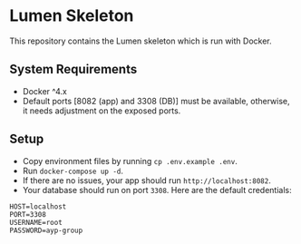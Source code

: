 # Lumen Skeleton

This repository contains the Lumen skeleton which is run with Docker.

## System Requirements

- Docker ^4.x
- Default ports [8082 (app) and 3308 (DB)] must be available, otherwise, it needs adjustment on the exposed ports.

## Setup

- Copy environment files by running `cp .env.example .env`.
- Run `docker-compose up -d`.
- If there are no issues, your app should run `http://localhost:8082`.
- Your database should run on port `3308`. Here are the default credentials:

```
HOST=localhost
PORT=3308
USERNAME=root
PASSWORD=ayp-group
```

